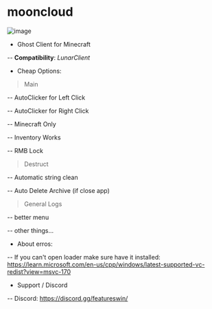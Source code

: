 # mooncloud

![image](https://user-images.githubusercontent.com/89749931/195244330-93f6f744-b383-4a11-bee8-67e106449053.png)

- Ghost Client for Minecraft

-- **Compatibility**: *LunarClient*

- Cheap Options:

> Main

-- AutoClicker for Left Click

-- AutoClicker for Right Click

-- Minecraft Only

-- Inventory Works

-- RMB Lock

> Destruct

-- Automatic string clean

-- Auto Delete Archive (if close app)

> General Logs

-- better menu

-- other things...

- About erros:

-- If you can't open loader make sure have it installed: https://learn.microsoft.com/en-us/cpp/windows/latest-supported-vc-redist?view=msvc-170
 
 - Support / Discord

-- Discord: https://discord.gg/featureswin/
